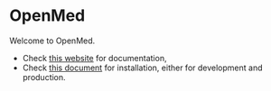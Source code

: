 # OpenMed

Welcome to OpenMed.

- Check [this website](https://openmed.faisitalia.it/) for documentation,
- Check [this document](INSTALL.md) for installation, either for development and production.

